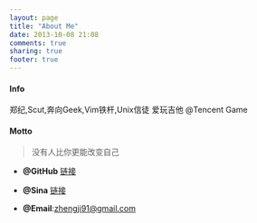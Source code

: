```yaml
---
layout: page
title: "About Me"
date: 2013-10-08 21:08
comments: true
sharing: true
footer: true
---
```


#### Info

郑纪,Scut,奔向Geek,Vim铁杆,Unix信徒
爱玩吉他
@Tencent Game

#### Motto
> 没有人比你更能改变自己

* __@GitHub__ [链接](https://github.com/zheng-ji)

* __@Sina__ [链接](http://weibo.com/u/1906320835)

* __@Email__:zhengji91@gmail.com 

<script type="text/javascript" src="http://www.douban.com/service/badge/51395713/?show=collection&amp;n=25&amp;columns=5&amp;cat=book" ></script> 

